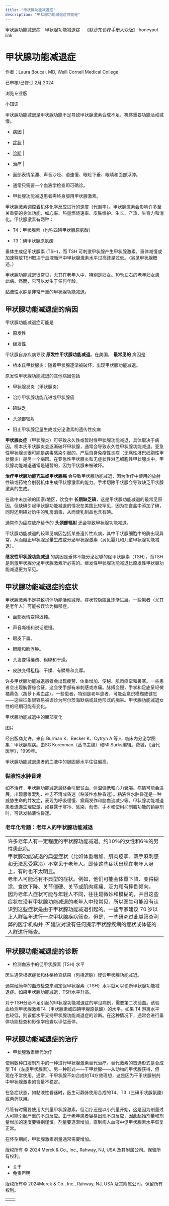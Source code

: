```yaml
---
title: "甲状腺功能减退症"
description: "甲状腺功能减退症可能是"
---
```


﻿甲状腺功能减退症 \- 甲状腺功能减退症 \- 《默沙东诊疗手册大众版》 honeypot link

# 甲状腺功能减退症

作者：Laura Boucai, MD, Weill Cornell Medical College

已审核/已修订 2月 2024

浏览专业版

小知识

甲状腺功能减退是甲状腺功能不足导致甲状腺激素合成不足，机体重要功能活动减慢。

- [病因](#病因_v772212_zh) \|
- [症状](#症状_v772226_zh) \|
- [诊断](#诊断_v772244_zh) \|
- [治疗](#治疗_v772249_zh) \|

- 面部表情呆滞、声音沙哑、语速慢、眼睑下垂、眼睛和面部浮肿。

- 通常只需要一个血液学检查即可确诊。

- 甲状腺功能减退患者需终身服用甲状腺激素。


甲状腺激素调控着机体化学反应进行的速度（代谢率）。甲状腺激素会影响许多至关重要的身体功能，如心率、热量燃烧速率、皮肤维护、生长、产热、生育力和消化。甲状腺激素有两种：

- T4：甲状腺素（也称四碘甲状腺原氨酸）

- T3：碘甲状腺原氨酸


垂体生成促甲状腺素 (TSH)，而 TSH 可刺激甲状腺产生甲状腺激素。垂体减慢或加速释放TSH取决于血液循环中甲状腺激素水平过高还是过低。（另见甲状腺概述。）

甲状腺功能减退很常见，尤其在老年人中，特别是妇女。10％左右的老年妇女患此病。然而，它可以发生于任何年龄。

黏液性水肿是非常严重的甲状腺功能减退。

## 甲状腺功能减退症的病因

甲状腺功能减退症可能是

- 原发性

- 继发性


甲状腺自身疾病导致 **原发性甲状腺功能减退**。在美国， **最常见的** 病因是

- 桥本氏甲状腺炎：随着甲状腺逐渐被破坏，出现甲状腺功能减退。


原发性甲状腺功能减退的其他病因包括

- 甲状腺发炎（甲状腺炎）

- 治疗甲状腺功能亢进或甲状腺癌

- 碘缺乏

- 头颈部辐射

- 阻止甲状腺足量生成或分泌激素的遗传性疾病


**甲状腺炎症**（甲状腺炎）可导致永久性或暂时性甲状腺功能减退，具体取决于病因。桥本氏甲状腺炎会逐渐破坏甲状腺，通常会导致永久性甲状腺功能减退。亚急性甲状腺炎很可能是病毒感染引起的。产后自身免疫性炎症（无痛性淋巴细胞性甲状腺炎）是另一个病因。在亚急性甲状腺炎和无症状性淋巴细胞性甲状腺炎中，甲状腺功能减退通常是短暂的，因为甲状腺未被破坏。

**治疗甲状腺功能亢进或甲状腺癌** 会导致甲状腺功能减退，因为治疗中使用的放射性碘或药物会削弱机体生成甲状腺激素的能力。手术切除甲状腺会导致缺乏甲状腺激素的生成。

在盐中未加碘的国家/地区，饮食中 **长期缺乏碘**，这是甲状腺功能减退的最常见原因。但缺碘引起甲状腺功能减退的情况在美国比较罕见，因为在食盐中添加了碘，同时还用碘对奶牛的乳房消毒，从而使乳制品也含有碘。

通常作为癌症放疗给予的 **头颈部辐射** 还会导致甲状腺功能减退。

甲状腺功能减退的较罕见病因包括某些遗传性疾病，其中甲状腺细胞中的酶出现异常，从而阻止甲状腺足量生成或分泌甲状腺激素（另见婴儿和儿童甲状腺功能减退）。

**继发性甲状腺功能减退** 的病因是垂体不能分泌足够的促甲状腺素（TSH），而TSH是刺激甲状腺分泌甲状腺激素所必需的。继发性甲状腺功能减退比原发性甲状腺功能减退更为罕见。

## 甲状腺功能减退症的症状

甲状腺激素不足导致机体功能活动减慢。症状较隐匿且逐渐进展。一些患者（尤其是老年人）可能被误诊为抑郁症。

- 面部表情变得迟钝。

- 声音嘶哑和说话缓慢。

- 眼皮下垂。

- 眼睛和脸浮肿。

- 头发变得稀疏、粗糙和干燥。

- 皮肤变得粗糙、干燥、有鳞屑和变厚。


许多甲状腺功能减退患者会出现疲劳、体重增加、便秘、肌肉痉挛和畏寒。一些患者会出现腕管综合征，这会使手部有麻刺感或疼痛。脉搏变慢，手掌和足底呈轻微橘黄色（胡萝卜素血症）。一些患者，特别是老年患者，可能会意识模糊或健忘——这些征象很容易被误诊为阿尔茨海默病或其他形式的痴呆。甲状腺功能减退女性的经期可能有变化。

甲状腺功能减退中的面部变化



图片

经出版商允许。来自 Burman K、Becker K、Cytryn A 等人. 临床内分泌学图集：甲状腺疾病。由SG Korenman（丛书主编）和MI Surks编辑。费城，《当代医学》，1999年。

甲状腺功能减退患者的血液中的胆固醇水平往往偏高。

### 黏液性水肿昏迷

如不治疗，甲状腺功能减退最终会引起贫血、体温偏低和心力衰竭。病情可能会进展，出现思维混乱、神志不清或昏迷（粘液性水肿昏迷）。粘液性水肿昏迷是一种威胁生命的并发症，表现为呼吸缓慢、癫痫发作和脑血流减少等。甲状腺功能减退患者遭遇生理应激，如暴露于寒冷、感染、创伤、手术和使用抑制脑功能的镇静剂时，可诱发黏液性昏迷。

### 老年化专题：老年人的甲状腺功能减退

|     |
| --- |
| 许多老年人有一定程度的甲状腺功能减退。约10％的女性和6％的男性患此病。<br>甲状腺功能减退的典型症状（比如体重增加、肌肉痉挛、双手麻刺感和无法忍受寒冷）不常见于老年人。即使这些症状出现在老年人身上，有时也不太明显。<br>老年人可能还有不典型的症状。例如，他们可能会体重下降、变得糊涂、食欲下降、关节僵硬、关节或肌肉疼痛、乏力和有摔倒倾向。<br>因为老年人症状可能与年轻人不同，往往是微妙和模糊的，并且这些症状在没有甲状腺功能减退的老年人中较常见，所以医生可能没有认识到这些症状是由于甲状腺功能减退引起的。一些专家建议 70 岁以上人群每年进行一次甲状腺疾病筛查。但是，一些研究过此类筛查利弊的医学机构并 _不_ 建议对没有任何提示甲状腺疾病的症状或体征的人群进行筛查。 |

## 甲状腺功能减退症的诊断

- 检测血液中的促甲状腺素 (TSH) 水平


医生通常根据症状和体格检查结果（包括迟脉）疑诊甲状腺功能减退。

通常经简单的血液检查来测定促甲状腺素（TSH）水平就可以诊断甲状腺功能减退症。如果甲状腺功能减退，TSH水平升高。

对于TSH分泌不足引起的甲状腺功能减退症的罕见病例，需要第二次验血。该验血检测甲状腺激素T4（甲状腺素或四碘甲腺原氨酸）的水平。如果 T4 游离水平也较低，则该低水平支持甲状腺功能减退症的诊断。在这种情况下，通常会进行垂体功能检查和影像学检查以评估垂体。

## 甲状腺功能减退症的治疗

- 甲状腺激素替代治疗


使用数种口服制剂中的一种进行甲状腺激素替代治疗。替代激素的首选形式是合成型 T4（左旋甲状腺素）。另一种形式——干甲状腺——从动物的甲状腺获得，但现在不常使用。通常，干甲状腺不如合成的T4疗效理想，这是因为干甲状腺制剂中甲状腺激素的含量不稳定。

在急症状态，如黏液性昏迷时，医生可静脉使用合成的T4、T3（三碘甲状腺氨酸）或两药联用。

尽管有时需要使用大剂量甲状腺激素，但治疗还是以小剂量开始，这是因为剂量过大可能引起严重的不良反应。由于老年患者容易出现不良反应，因此起始剂量和剂量增加的速度要特别谨慎。剂量要逐渐增加，直到病人血液中促甲状腺素水平恢复正常。

在怀孕期间，甲状腺激素剂量通常需要增加。



版权所有 © 2024
Merck & Co., Inc., Rahway, NJ, USA 及其附属公司。保留所有权利。

- 关于
- 免责声明

版权所有© 2024Merck & Co., Inc., Rahway, NJ, USA 及其附属公司。保留所有权利。

|     |     |
| --- | --- |
|  |  |